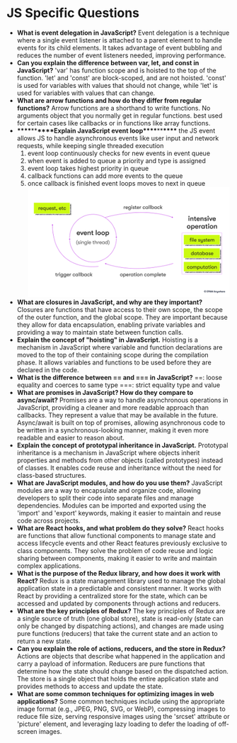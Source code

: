 # JS Specific Questions

- **What is event delegation in JavaScript?**
  Event delegation is a technique where a single event listener is attached to a parent element to handle events for its child elements. It takes advantage of event bubbling and reduces the number of event listeners needed, improving performance.
- **Can you explain the difference between var, let, and const in JavaScript?**
  'var' has function scope and is hoisted to the top of the function. 'let' and 'const' are block-scoped, and are not hoisted. 'const' is used for variables with values that should not change, while 'let' is used for variables with values that can change.
- **What are arrow functions and how do they differ from regular functions?**
  Arrow functions are a shorthand to write functions.
  No arguments object that you normally get in regular functions.
  best used for certain cases like callbacks or in functions like array functions.
- ************\*\*\*\*************\*\*************\*\*\*\*************Explain JavaScript event loop************\*\*\*\*************\*\*************\*\*\*\*************
  the JS event allows JS to handle asynchronous events like user input and network requests, while keeping single threaded execution
  1. event loop continuously checks for new events in event queue
  2. when event is added to queue a priority and type is assigned
  3. event loop takes highest priority in queue
  4. callback functions can add more events to the queue
  5. once callback is finished event loops moves to next in queue
     ![Untitled](JSSpecificQuestions/Untitled.png)
- **What are closures in JavaScript, and why are they important?**
  Closures are functions that have access to their own scope, the scope of the outer function, and the global scope. They are important because they allow for data encapsulation, enabling private variables and providing a way to maintain state between function calls.
- **Explain the concept of "hoisting" in JavaScript.**
  Hoisting is a mechanism in JavaScript where variable and function declarations are moved to the top of their containing scope during the compilation phase. It allows variables and functions to be used before they are declared in the code.
- **What is the difference between == and === in JavaScript?**
  ==: loose equality and coerces to same type
  ===: strict equality type and value
- **What are promises in JavaScript? How do they compare to async/await?**
  Promises are a way to handle asynchronous operations in JavaScript, providing a cleaner and more readable approach than callbacks. They represent a value that may be available in the future. Async/await is built on top of promises, allowing asynchronous code to be written in a synchronous-looking manner, making it even more readable and easier to reason about.
- **Explain the concept of prototypal inheritance in JavaScript.**
  Prototypal inheritance is a mechanism in JavaScript where objects inherit properties and methods from other objects (called prototypes) instead of classes. It enables code reuse and inheritance without the need for class-based structures.
- **What are JavaScript modules, and how do you use them?**
  JavaScript modules are a way to encapsulate and organize code, allowing developers to split their code into separate files and manage dependencies. Modules can be imported and exported using the 'import' and 'export' keywords, making it easier to maintain and reuse code across projects.
- **What are React hooks, and what problem do they solve?**
  React hooks are functions that allow functional components to manage state and access lifecycle events and other React features previously exclusive to class components. They solve the problem of code reuse and logic sharing between components, making it easier to write and maintain complex applications.
- **What is the purpose of the Redux library, and how does it work with React?**
  Redux is a state management library used to manage the global application state in a predictable and consistent manner. It works with React by providing a centralized store for the state, which can be accessed and updated by components through actions and reducers.
- **What are the key principles of Redux?**
  The key principles of Redux are a single source of truth (one global store), state is read-only (state can only be changed by dispatching actions), and changes are made using pure functions (reducers) that take the current state and an action to return a new state.
- **Can you explain the role of actions, reducers, and the store in Redux?**
  Actions are objects that describe what happened in the application and carry a payload of information. Reducers are pure functions that determine how the state should change based on the dispatched action. The store is a single object that holds the entire application state and provides methods to access and update the state.
- **What are some common techniques for optimizing images in web applications?**
  Some common techniques include using the appropriate image format (e.g., JPEG, PNG, SVG, or WebP), compressing images to reduce file size, serving responsive images using the 'srcset' attribute or 'picture' element, and leveraging lazy loading to defer the loading of off-screen images.
